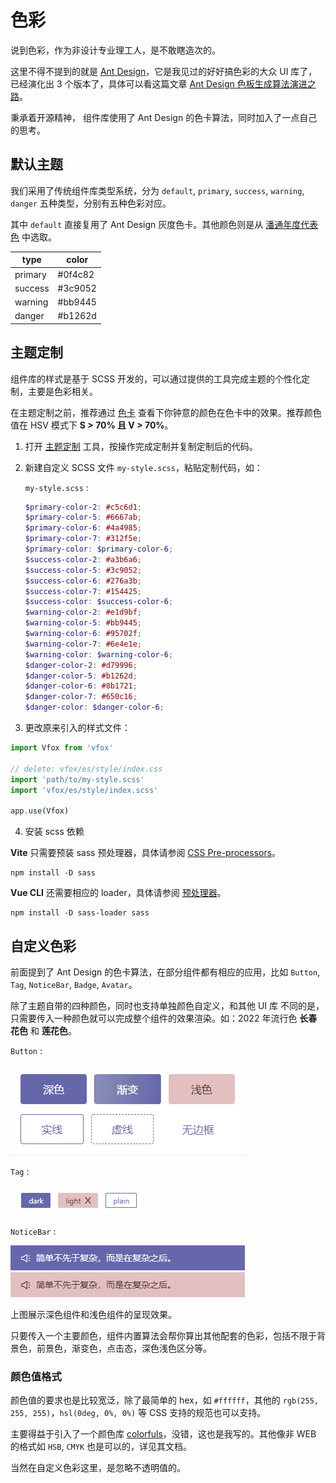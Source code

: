 # 色彩

说到色彩，作为非设计专业理工人，是不敢瞎造次的。

这里不得不提到的就是 [Ant Design](https://ant.design/docs/spec/colors-cn)，它是我见过的好好搞色彩的大众 UI 库了，已经演化出 3 个版本了，具体可以看这篇文章 [Ant Design 色板生成算法演进之路](https://zhuanlan.zhihu.com/p/32422584)。

秉承着开源精神， 组件库使用了 Ant Design 的色卡算法，同时加入了一点自己的思考。

## 默认主题

我们采用了传统组件库类型系统，分为 `default`, `primary`, `success`, `warning`, `danger` 五种类型，分别有五种色彩对应。

其中 `default` 直接复用了 Ant Design 灰度色卡。其他颜色则是从 [潘通年度代表色](http://www.pantone.net.cn/pantone/coloryeardetail.htm?ID=c4b893fb5ad84fc99cb971d01a66584f&language=CN) 中选取。

| type    | color   |
| ------- | ------- |
| primary | #0f4c82 |
| success | #3c9052 |
| warning | #bb9445 |
| danger  | #b1262d |

## 主题定制

组件库的样式是基于 SCSS 开发的，可以通过提供的工具完成主题的个性化定制，主要是色彩相关。

在主题定制之前，推荐通过 [色卡](https://godxiaoji.github.io/vfox/demo/#/ColorCard) 查看下你钟意的颜色在色卡中的效果。推荐颜色值在 HSV 模式下 **S > 70% 且 V > 70%**。

1. 打开 [主题定制](https://godxiaoji.github.io/vfox/demo/#/CustomTheme) 工具，按操作完成定制并复制定制后的代码。
2. 新建自定义 SCSS 文件 `my-style.scss`，粘贴定制代码，如：

   `my-style.scss` :

   ```Scss
   $primary-color-2: #c5c6d1;
   $primary-color-5: #6667ab;
   $primary-color-6: #4a4985;
   $primary-color-7: #312f5e;
   $primary-color: $primary-color-6;
   $success-color-2: #a3b6a6;
   $success-color-5: #3c9052;
   $success-color-6: #276a3b;
   $success-color-7: #154425;
   $success-color: $success-color-6;
   $warning-color-2: #e1d9bf;
   $warning-color-5: #bb9445;
   $warning-color-6: #95702f;
   $warning-color-7: #6e4e1e;
   $warning-color: $warning-color-6;
   $danger-color-2: #d79996;
   $danger-color-5: #b1262d;
   $danger-color-6: #8b1721;
   $danger-color-7: #650c16;
   $danger-color: $danger-color-6;
   ```

3. 更改原来引入的样式文件：

```JavaScript
import Vfox from 'vfox'

// delete: vfox/es/style/index.css
import 'path/to/my-style.scss'
import 'vfox/es/style/index.scss'

app.use(Vfox)
```

4. 安装 scss 依赖

**Vite** 只需要预装 sass 预处理器，具体请参阅 [CSS Pre-processors](https://cn.vitejs.dev/guide/features.html#css-pre-processors)。

```
npm install -D sass
```

**Vue CLI** 还需要相应的 loader，具体请参阅 [预处理器](https://cli.vuejs.org/zh/guide/css.html#%E9%A2%84%E5%A4%84%E7%90%86%E5%99%A8)。

```
npm install -D sass-loader sass
```

## 自定义色彩

前面提到了 Ant Design 的色卡算法，在部分组件都有相应的应用，比如 `Button`, `Tag`, `NoticeBar`, `Badge`, `Avatar`。

除了主题自带的四种颜色，同时也支持单独颜色自定义，和其他 UI 库 不同的是，只需要传入一种颜色就可以完成整个组件的效果渲染。如：2022 年流行色 **长春花色** 和 **莲花色**。

`Button` :

![color-1.png](./assets/color-1.png)

`Tag` :

![color-2.png](./assets/color-2.png)

`NoticeBar` :

![color-3.png](./assets/color-3.png)
![color-4.png](./assets/color-4.png)

上图展示深色组件和浅色组件的呈现效果。

只要传入一个主要颜色，组件内置算法会帮你算出其他配套的色彩，包括不限于背景色，前景色，渐变色，点击态，深色浅色区分等。

### 颜色值格式

颜色值的要求也是比较宽泛，除了最简单的 hex，如 `#ffffff`，其他的 `rgb(255, 255, 255)`，`hsl(0deg, 0%, 0%)` 等 CSS 支持的规范也可以支持。

主要得益于引入了一个颜色库 [colorfuls](https://github.com/godxiaoji/colorfuls)，没错，这也是我写的。其他像非 WEB 的格式如 `HSB`, `CMYK` 也是可以的，详见其文档。

当然在自定义色彩这里，是忽略不透明值的。
